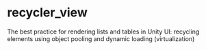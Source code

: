 # recycler_view
The best practice for rendering lists and tables in Unity UI: recycling elements using object pooling and dynamic loading (virtualization)

